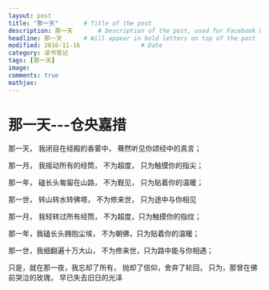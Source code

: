 ```yaml
---
layout: post
title: "那一天"       # Title of the post
description: 那一天       # Description of the post, used for Facebook Opengraph & Twitter
headline: 那一天      # Will appear in bold letters on top of the post
modified: 2016-11-16                 # Date
category: 读书笔记
tags: [那一天]
image:
comments: true
mathjax:
---
```


# 那一天---仓央嘉措

那一天，
我闭目在经殿的香雾中，
蓦然听见你颂经中的真言；

那一月，
我摇动所有的经筒，
不为超度，
只为触摸你的指尖；

那一年，
磕长头匍匐在山路，
不为觐见，
只为贴着你的温暖；

那一世，
转山转水转佛塔，
不为修来世，
只为途中与你相见

那一月，
我轻转过所有经筒，
不为超度，只为触摸你的指纹；

那一年，我磕长头拥抱尘埃，
不为朝佛，只为贴着你的温暖；

那一世，我细翻遍十万大山，
不为修来世，只为路中能与你相遇；

只是，就在那一夜，我忘却了所有，
抛却了信仰，舍弃了轮回，
只为，那曾在佛前哭泣的玫瑰，
早已失去旧日的光泽
